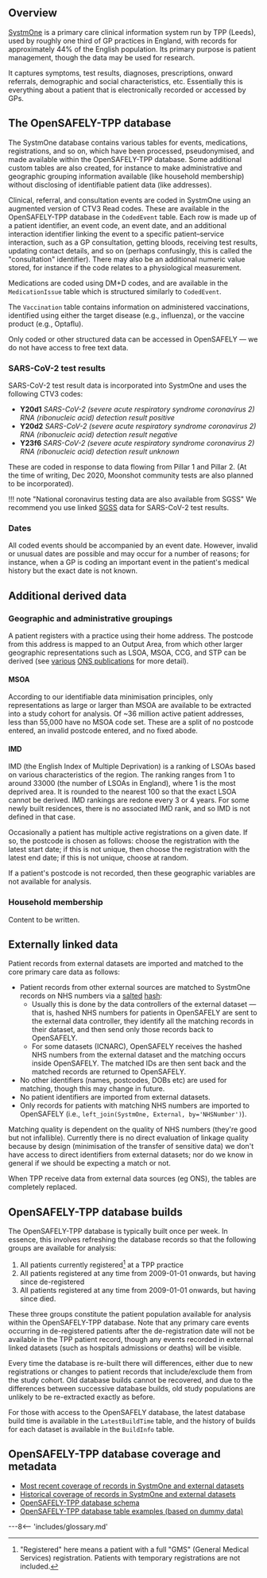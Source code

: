 ## Overview

[SystmOne](https://www.tpp-uk.com/products/systmone) is a primary care clinical information system run by TPP (Leeds), used by roughly one third of GP practices in England, with records for approximately 44% of the English population. Its primary purpose is patient management, though the data may be used for research.

It captures symptoms, test results, diagnoses, prescriptions, onward referrals, demographic and social characteristics, etc. Essentially this is everything about a patient that is electronically recorded or accessed by GPs.

## The OpenSAFELY-TPP database

The SystmOne database contains various tables for events, medications, registrations, and so on, which have been processed, pseudonymised, and made available within the OpenSAFELY-TPP database. Some additional custom tables are also created, for instance to make administrative and geographic grouping information available (like household membership) without disclosing of identifiable patient data (like addresses).

Clinical, referral, and consultation events are coded in SystmOne using an augmented version of CTV3 Read codes. These are available in the OpenSAFELY-TPP database in the `CodedEvent` table. Each row is made up of a patient identifier, an event code, an event date, and an additional interaction identifier linking the event to a specific patient&ndash;service interaction, such as a GP consultation, getting bloods, receiving test results, updating contact details, and so on (perhaps confusingly, this is called the "consultation" identifier). There may also be an additional numeric value stored, for instance if the code relates to a physiological measurement.

Medications are coded using DM+D codes, and are available in the `MedicationIssue` table which is structured similarly to `CodedEvent`.

The `Vaccination` table contains information on administered vaccinations, identified using either the target disease (e.g., influenza), or the vaccine product (e.g., Optaflu). 

Only coded or other structured data can be accessed in OpenSAFELY &mdash; we do not have access to free text data.

### SARS-CoV-2 test results

SARS-CoV-2 test result data is incorporated into SystmOne and uses the following CTV3 codes:

* **Y20d1** _SARS-CoV-2 (severe acute respiratory syndrome coronavirus 2) RNA (ribonucleic acid) detection result positive_
* **Y20d2** _SARS-CoV-2 (severe acute respiratory syndrome coronavirus 2) RNA (ribonucleic acid) detection result negative_
* **Y23f6** _SARS-CoV-2 (severe acute respiratory syndrome coronavirus 2) RNA (ribonucleic acid) detection result unknown_

These are coded in response to data flowing from Pillar 1 and Pillar 2. (At the time of writing, Dec 2020, Moonshot community tests are also planned to be incorporated).

!!! note "National coronavirus testing data are also available from SGSS"
    We recommend you use linked [SGSS](dataset-sgsscovid.md) data for SARS-CoV-2 test results.

### Dates

All coded events should be accompanied by an event date.
However, invalid or unusual dates are possible and may occur for a number of reasons; for instance, when a GP is coding an important event in the patient's medical history but the exact date is not known.

## Additional derived data

### Geographic and administrative groupings
A patient registers with a practice using their home address.
The postcode from this address is mapped to an Output Area, from which other larger geographic representations such as LSOA, MSOA, CCG, and STP can be derived (see [various](https://geoportal.statistics.gov.uk/search?q=Beginners%20Guide%20to%20UK%20Geographies) [ONS publications](https://www.ons.gov.uk/methodology/geography/ukgeographies) for more detail).

#### MSOA
According to our identifiable data minimisation principles, only representations as large or larger than MSOA are available to be extracted into a study cohort for analysis.
Of ~36 million active patient addresses, less than 55,000 have no MSOA code set. These are a split of no postcode entered, an invalid postcode entered, and no fixed abode.

#### IMD
IMD (the English Index of Multiple Deprivation) is a ranking of LSOAs based on various characteristics of the region.
The ranking ranges from 1 to around 33000 (the number of LSOAs in England), where 1 is the most deprived area.  It is rounded to the nearest 100 so that the exact LSOA cannot be derived.
IMD rankings are redone every 3 or 4 years. For some newly built residences, there is no associated IMD rank, and so IMD is not defined in that case.

Occasionally a patient has multiple active registrations on a given date.
If so, the postcode is chosen as follows: choose the registration with the latest start date; if this is not unique, then choose the registration with the latest end date; if this is not unique, choose at random.

If a patient's postcode is not recorded, then these geographic variables are not available for analysis.

### Household membership

Content to be written.


## Externally linked data

Patient records from external datasets are imported and matched to the core primary care data as follows:

* Patient records from other external sources are matched to SystmOne records on NHS numbers via a [salted](https://en.wikipedia.org/wiki/Salt_(cryptography)) [hash](https://en.wikipedia.org/wiki/Cryptographic_hash_function):
	* Usually this is done by the data controllers of the external dataset &mdash; that is, hashed NHS numbers for patients in OpenSAFELY are sent to the external data controller, they identify all the matching records in their dataset, and then send only those records back to OpenSAFELY.
	* For some datasets (ICNARC), OpenSAFELY receives the hashed NHS numbers from the external dataset and the matching occurs inside OpenSAFELY. The matched IDs are then sent back and the matched records are returned to OpenSAFELY.
* No other identifiers (names, postcodes, DOBs etc) are used for matching, though this may change in future.
* No patient identifiers are imported from external datasets.
* Only records for patients with matching NHS numbers are imported to OpenSAFELY (i.e., `left_join(SystmOne, External, by='NHSNumber')`).

Matching quality is dependent on the quality of NHS numbers (they're good but not infallible).
Currently there is no direct evaluation of linkage quality because by design (minimisation of the transfer of sensitive data) we don't have access to direct identifiers from external datasets; nor do we know in general if we should be expecting a match or not.

When TPP receive data from external data sources (eg ONS), the tables are completely replaced.

## OpenSAFELY-TPP database builds
The OpenSAFELY-TPP database is typically built once per week.
In essence, this involves refreshing the database records so that the following groups are available for analysis:

1. All patients currently registered[^1] at a TPP practice
2. All patients registered at any time from 2009-01-01 onwards, but having since de-registered
3. All patients registered at any time from 2009-01-01 onwards, but having since died.

These three groups constitute the patient population available for analysis within the OpenSAFELY-TPP database.
Note that any primary care events occurring in de-registered patients after the de-registration date will not be available in the TPP patient record, though any events recorded in external linked datasets (such as hospitals admissions or deaths) will be visible.

Every time the database is re-built there will differences, either due to new registrations or changes to patient records that include/exclude them from the study cohort.
Old database builds cannot be recovered, and due to the differences between successive database builds, old study populations are unlikely to be re-extracted exactly as before.

For those with access to the OpenSAFELY database, the latest database build time is available in the `LatestBuildTime` table, and the history of builds for each dataset is available in the `BuildInfo` table.




## OpenSAFELY-TPP database coverage and metadata

- [Most recent coverage of records in SystmOne and external datasets](https://reports.opensafely.org/reports/opensafely-tpp-database-builds/)
- [Historical coverage of records in SystmOne and external datasets](https://github.com/opensafely/database-notebooks/blob/master/notebooks/database-history.ipynb)
- [OpenSAFELY-TPP database schema](https://reports.opensafely.org/reports/opensafely-tpp-database-schema/)
- [OpenSAFELY-TPP database table examples (based on dummy data)](https://github.com/opensafely/tpp-sql-notebook/blob/master/notebooks/tpp-schema.ipynb)


[^1]:
    "Registered" here means a patient with a full "GMS" (General Medical Services) registration. Patients with temporary registrations are not included.

---8<-- 'includes/glossary.md'
